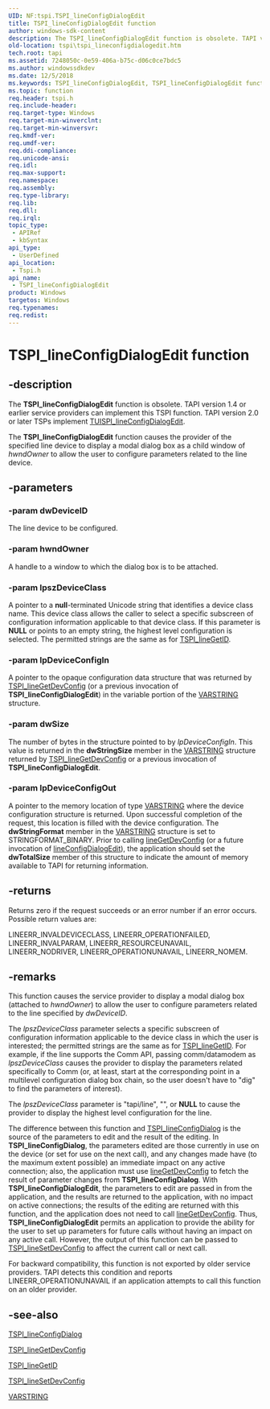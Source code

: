 ```yaml
---
UID: NF:tspi.TSPI_lineConfigDialogEdit
title: TSPI_lineConfigDialogEdit function
author: windows-sdk-content
description: The TSPI_lineConfigDialogEdit function is obsolete. TAPI version 1.4 or earlier service providers can implement this TSPI function. TAPI version 2.0 or later TSPs implement TUISPI_lineConfigDialogEdit.
old-location: tspi\tspi_lineconfigdialogedit.htm
tech.root: tapi
ms.assetid: 7248050c-0e59-406a-b75c-d06c0ce7bdc5
ms.author: windowssdkdev
ms.date: 12/5/2018
ms.keywords: TSPI_lineConfigDialogEdit, TSPI_lineConfigDialogEdit function [TAPI 2.2], _tspi_tspi_lineconfigdialogedit, tspi.tspi_lineconfigdialogedit, tspi/TSPI_lineConfigDialogEdit
ms.topic: function
req.header: tspi.h
req.include-header: 
req.target-type: Windows
req.target-min-winverclnt: 
req.target-min-winversvr: 
req.kmdf-ver: 
req.umdf-ver: 
req.ddi-compliance: 
req.unicode-ansi: 
req.idl: 
req.max-support: 
req.namespace: 
req.assembly: 
req.type-library: 
req.lib: 
req.dll: 
req.irql: 
topic_type:
 - APIRef
 - kbSyntax
api_type:
 - UserDefined
api_location:
 - Tspi.h
api_name:
 - TSPI_lineConfigDialogEdit
product: Windows
targetos: Windows
req.typenames: 
req.redist: 
---
```


# TSPI_lineConfigDialogEdit function


## -description


The 
<b>TSPI_lineConfigDialogEdit</b> function is obsolete. TAPI version 1.4 or earlier service providers can implement this TSPI function. TAPI version 2.0 or later TSPs implement 
<a href="https://msdn.microsoft.com/05169974-31f3-445b-b55f-5931bace6505">TUISPI_lineConfigDialogEdit</a>.

The 
<b>TSPI_lineConfigDialogEdit</b> function causes the provider of the specified line device to display a modal dialog box as a child window of <i>hwndOwner</i> to allow the user to configure parameters related to the line device.


## -parameters




### -param dwDeviceID

The line device to be configured.


### -param hwndOwner

A handle to a window to which the dialog box is to be attached.


### -param lpszDeviceClass

A pointer to a <b>null</b>-terminated Unicode string that identifies a device class name. This device class allows the caller to select a specific subscreen of configuration information applicable to that device class. If this parameter is <b>NULL</b> or points to an empty string, the highest level configuration is selected. The permitted strings are the same as for 
<a href="https://msdn.microsoft.com/d4331721-61c3-4de0-bb1f-c27f475170d1">TSPI_lineGetID</a>.


### -param lpDeviceConfigIn

A pointer to the opaque configuration data structure that was returned by 
<a href="https://msdn.microsoft.com/87307bc6-0c0e-41d0-bc88-2d806214c13e">TSPI_lineGetDevConfig</a> (or a previous invocation of 
<b>TSPI_lineConfigDialogEdit</b>) in the variable portion of the 
<a href="https://msdn.microsoft.com/ec73ed48-db5a-4478-8748-b8e58247c2f4">VARSTRING</a> structure.


### -param dwSize

The number of bytes in the structure pointed to by <i>lpDeviceConfigIn</i>. This value is returned in the <b>dwStringSize</b> member in the 
<a href="https://msdn.microsoft.com/ec73ed48-db5a-4478-8748-b8e58247c2f4">VARSTRING</a> structure returned by 
<a href="https://msdn.microsoft.com/87307bc6-0c0e-41d0-bc88-2d806214c13e">TSPI_lineGetDevConfig</a> or a previous invocation of 
<b>TSPI_lineConfigDialogEdit</b>.


### -param lpDeviceConfigOut

A pointer to the memory location of type 
<a href="https://msdn.microsoft.com/ec73ed48-db5a-4478-8748-b8e58247c2f4">VARSTRING</a> where the device configuration structure is returned. Upon successful completion of the request, this location is filled with the device configuration. The <b>dwStringFormat</b> member in the 
<a href="https://msdn.microsoft.com/ec73ed48-db5a-4478-8748-b8e58247c2f4">VARSTRING</a> structure is set to STRINGFORMAT_BINARY. Prior to calling 
<a href="https://msdn.microsoft.com/39ff5ddb-142e-4f11-9395-e2c3a3ac7d19">lineGetDevConfig</a> (or a future invocation of 
<a href="https://msdn.microsoft.com/417016c3-8053-4a70-bce4-b96cce5e09a5">lineConfigDialogEdit</a>), the application should set the <b>dwTotalSize</b> member of this structure to indicate the amount of memory available to TAPI for returning information.


## -returns



Returns zero if the request succeeds or an error number if an error occurs. Possible return values are:

LINEERR_INVALDEVICECLASS, LINEERR_OPERATIONFAILED, LINEERR_INVALPARAM, LINEERR_RESOURCEUNAVAIL, LINEERR_NODRIVER, LINEERR_OPERATIONUNAVAIL, LINEERR_NOMEM.




## -remarks



This function causes the service provider to display a modal dialog box (attached to <i>hwndOwner</i>) to allow the user to configure parameters related to the line specified by <i>dwDeviceID</i>.

The <i>lpszDeviceClass</i> parameter selects a specific subscreen of configuration information applicable to the device class in which the user is interested; the permitted strings are the same as for 
<a href="https://msdn.microsoft.com/d4331721-61c3-4de0-bb1f-c27f475170d1">TSPI_lineGetID</a>. For example, if the line supports the Comm API, passing comm/datamodem as <i>lpszDeviceClass</i> causes the provider to display the parameters related specifically to Comm (or, at least, start at the corresponding point in a multilevel configuration dialog box chain, so the user doesn't have to "dig" to find the parameters of interest).

The <i>lpszDeviceClass</i> parameter is "tapi/line", "", or <b>NULL</b> to cause the provider to display the highest level configuration for the line.

The difference between this function and 
<a href="https://msdn.microsoft.com/b0f26029-ddb2-472c-8a09-2abf213dab16">TSPI_lineConfigDialog</a> is the source of the parameters to edit and the result of the editing. In 
<b>TSPI_lineConfigDialog</b>, the parameters edited are those currently in use on the device (or set for use on the next call), and any changes made have (to the maximum extent possible) an immediate impact on any active connection; also, the application must use 
<a href="https://msdn.microsoft.com/39ff5ddb-142e-4f11-9395-e2c3a3ac7d19">lineGetDevConfig</a> to fetch the result of parameter changes from 
<b>TSPI_lineConfigDialog</b>. With 
<b>TSPI_lineConfigDialogEdit</b>, the parameters to edit are passed in from the application, and the results are returned to the application, with no impact on active connections; the results of the editing are returned with this function, and the application does not need to call 
<a href="https://msdn.microsoft.com/39ff5ddb-142e-4f11-9395-e2c3a3ac7d19">lineGetDevConfig</a>. Thus, 
<b>TSPI_lineConfigDialogEdit</b> permits an application to provide the ability for the user to set up parameters for future calls without having an impact on any active call. However, the output of this function can be passed to 
<a href="https://msdn.microsoft.com/41699ca8-a30d-48ab-bace-bc2b95b67e77">TSPI_lineSetDevConfig</a> to affect the current call or next call.

For backward compatibility, this function is not exported by older service providers. TAPI detects this condition and reports LINEERR_OPERATIONUNAVAIL if an application attempts to call this function on an older provider.




## -see-also




<a href="https://msdn.microsoft.com/b0f26029-ddb2-472c-8a09-2abf213dab16">TSPI_lineConfigDialog</a>



<a href="https://msdn.microsoft.com/87307bc6-0c0e-41d0-bc88-2d806214c13e">TSPI_lineGetDevConfig</a>



<a href="https://msdn.microsoft.com/d4331721-61c3-4de0-bb1f-c27f475170d1">TSPI_lineGetID</a>



<a href="https://msdn.microsoft.com/41699ca8-a30d-48ab-bace-bc2b95b67e77">TSPI_lineSetDevConfig</a>



<a href="https://msdn.microsoft.com/ec73ed48-db5a-4478-8748-b8e58247c2f4">VARSTRING</a>
 

 

